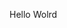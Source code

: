 Hello Wolrd


























































































































































































































































































































































































































































































































































































































































































































































































































































































































































































































































































































































































































































































































































































































































































































































































































































































































































































































































































































































































































































































































































































































































































































































































































































































































































































































































































































































































































































































































































































































































































































































































































































































































































































































































































































































































































































































































































































































































































